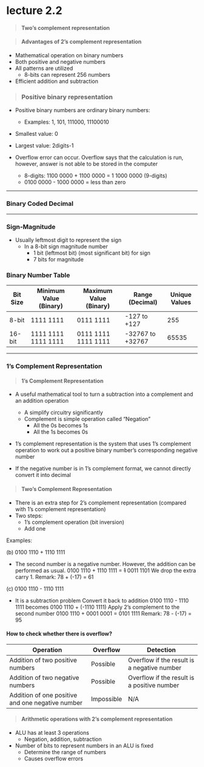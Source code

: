 # lecture 2.2

>#### Two’s complement representation

> #### Advantages of 2’s complement representation

 * Mathematical operation on binary numbers
 * Both positive and negative numbers
 * All patterns are utilized
    * 8-bits can represent 256 numbers
 * Efficient addition and subtraction


>### Positive binary representation

 * Positive binary numbers are ordinary binary numbers:
    * Examples: 1, 101, 111000, 11100010
 * Smallest value: 0
 * Largest value: 2digits-1

* Overflow error can occur. Overflow says that the calculation is run, however, 
answer is not able to be stored in the computer
  * 8-digits: 1100 0000 + 1100 0000 = 1 1000 0000 (9-digits)  
  * 0100 0000 - 1000 0000 = less than zero

---

### Binary Coded Decimal

---


### Sign-Magnitude
 * Usually leftmost digit to represent the sign
    * In a 8-bit sign magnitude number
      * 1 bit (leftmost bit) (most significant bit) for sign
      * 7 bits for magnitude

### Binary Number Table

| Bit Size | Minimum Value (Binary)     | Maximum Value (Binary)     | Range (Decimal)     | Unique Values |
|----------|----------------------------|----------------------------|---------------------|---------------|
| 8-bit    | 1111 1111                  | 0111 1111                  | -127 to +127        | 255           |
| 16-bit   | 1111 1111 1111 1111        | 0111 1111 1111 1111        | -32767 to +32767    | 65535         |

---

### 1’s Complement Representation

>#### 1’s Complement Representation

* A useful mathematical tool to turn a subtraction into a complement and an 
addition operation
  * A simplify circuitry significantly
  * Complement is simple operation called “Negation”
      * All the 0s becomes 1s
      * All the 1s becomes 0s

* 1’s complement representation is the system that uses 1’s complement 
operation to 
work out a positive binary number’s corresponding negative number
* If the negative number is in 1’s complement format, we cannot directly 
convert it into decimal


>#### Two’s Complement Representation

* There is an extra step for 2’s complement representation (compared with 1’s 
complement representation)
 * Two steps:
   * 1’s complement operation (bit inversion)
   * Add one

Examples:    

 (b) 0100 1110 + 1110 1111  
* The second number is a negative number.
 However, the addition can be performed as usual.
 0100 1110 + 1110 1111 = ~~1~~ 0011 1101
 We drop the extra carry 1.
 Remark: 78 + (-17) = 61  


 (c) 0100 1110 - 1110 1111 
 * It is a subtraction problem
 Convert it back to addition
 0100 1110 - 1110 1111 becomes 0100 1110 + (-1110 1111) Apply 2’s complement to the second number 
0100 1110 + 0001 0001 = 0101 1111
 Remark: 78 - (-17) = 95

#### How to check whether there is overflow?


| Operation                                      | Overflow  | Detection                                      |
|------------------------------------------------|-----------|------------------------------------------------|
| Addition of two positive numbers               | Possible  | Overflow if the result is a negative number    |
| Addition of two negative numbers               | Possible  | Overflow if the result is a positive number    |
| Addition of one positive and one negative number| Impossible| N/A                                            |



>#### Arithmetic operations with 2’s complement representation

 * ALU has at least 3 operations
    * Negation, addition, subtraction
 * Number of bits to represent numbers in an ALU is fixed
    * Determine the range of numbers
    * Causes overflow errors

